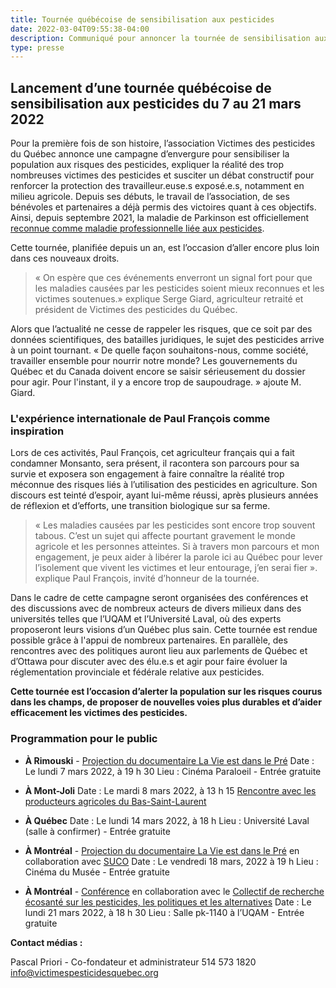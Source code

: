 ```yaml
---
title: Tournée québécoise de sensibilisation aux pesticides
date: 2022-03-04T09:55:38-04:00
description: Communiqué pour annoncer la tournée de sensibilisation aux pesticides - Mars 2022
type: presse 
---
```



## **Lancement d’une tournée québécoise de sensibilisation aux pesticides du 7 au 21 mars 2022** 


Pour la première fois de son histoire, l’association Victimes des pesticides du Québec annonce une campagne d’envergure pour sensibiliser la population aux risques des pesticides, expliquer la réalité des trop nombreuses victimes des pesticides et susciter un débat constructif pour renforcer la protection des travailleur.euse.s exposé.e.s, notamment en milieu agricole.
Depuis ses débuts, le travail de l’association, de ses bénévoles et partenaires a déjà permis des victoires quant à ces objectifs. Ainsi, depuis septembre 2021, la maladie de Parkinson est officiellement [reconnue comme maladie professionnelle liée aux pesticides](www.victimespesticidesquebec.org/presse/reconnaissanceparkinson/
).

Cette tournée, planifiée depuis un an, est l’occasion d’aller encore plus loin dans ces nouveaux droits.
>  « On espère que ces événements enverront un signal fort pour que les maladies causées par les pesticides soient mieux reconnues et les victimes soutenues.» explique Serge Giard, agriculteur retraité et président de Victimes des pesticides du Québec.

Alors que l’actualité ne cesse de rappeler les risques, que ce soit par des données scientifiques, des batailles juridiques, le sujet des pesticides arrive à un point tournant. « De quelle façon souhaitons-nous, comme société, travailler ensemble pour nourrir notre monde? Les gouvernements du Québec et du Canada doivent encore se saisir sérieusement du dossier pour agir. Pour l'instant, il y a encore trop de saupoudrage. » ajoute M. Giard.

### L'expérience internationale de Paul François comme inspiration
Lors de ces activités, Paul François, cet agriculteur français qui a fait condamner Monsanto, sera présent, il racontera son parcours pour sa survie et exposera son engagement à faire connaître la réalité trop méconnue des risques liés à l’utilisation des pesticides en agriculture. Son discours est teinté d’espoir, ayant lui-même réussi, après plusieurs années de réflexion et d’efforts, une transition biologique sur sa ferme.

>  « Les maladies causées par les pesticides sont encore trop souvent tabous. C’est un sujet qui affecte pourtant gravement le monde agricole et les personnes atteintes. Si à travers mon parcours et mon engagement, je peux aider à libérer la parole ici au Québec pour lever l’isolement que vivent les victimes et leur entourage, j’en serai fier ». explique Paul François, invité d’honneur de la tournée.

Dans le cadre de cette campagne seront organisées des conférences et des discussions avec de nombreux acteurs de divers milieux dans des universités telles que l’UQAM et l’Université Laval, où des experts proposeront leurs visions d’un Québec plus sain. Cette tournée est rendue possible grâce à l'appui de nombreux partenaires. En parallèle, des rencontres avec des politiques auront lieu aux parlements de Québec et d’Ottawa pour discuter avec des élu.e.s et agir pour faire évoluer la réglementation provinciale et fédérale relative aux pesticides.

**Cette tournée est l’occasion d’alerter la population sur les risques courus dans les champs, de proposer de nouvelles voies plus durables et d’aider efficacement les victimes des pesticides.**

### Programmation pour le public

- **À Rimouski** -  [Projection du documentaire La Vie est dans le Pré](www.paraloeil.com/cinema-paraloeil/horaire/989_la-vie-est-dans-le-pre-gratuit)
Date : Le lundi 7 mars 2022, à 19 h 30 
Lieu : Cinéma Paraloeil - Entrée gratuite

- **À Mont-Joli** 
Date : Le mardi 8 mars 2022, à 13 h 15 
[Rencontre avec les producteurs agricoles du Bas-Saint-Laurent](https://www.lavantage.qc.ca/article/2022/02/25/l-agriculteur-paul-francois-de-passage-dans-la-region)

- **À Québec**
Date : Le lundi 14 mars 2022, à 18 h
Lieu : Université Laval (salle à confirmer) - Entrée gratuite

- **À Montréal** - [Projection du documentaire La Vie est dans le Pré](https://fb.me/e/1xOi0zVp3) en collaboration avec [SUCO](https://www.suco.org/)
Date : Le vendredi 18 mars, 2022 à 19 h
Lieu : Cinéma du Musée - Entrée gratuite 

- **À Montréal** - [Conférence](https://fb.me/e/2qOB81YmP) en collaboration avec le [Collectif de recherche écosanté sur les pesticides, les politiques et les alternatives](https://creppa.uqam.ca/)
Date : Le lundi 21 mars 2022, à 18 h 30
Lieu : Salle pk-1140 à l’UQAM - Entrée gratuite


**Contact médias :**

Pascal Priori - Co-fondateur et administrateur
514 573 1820
info@victimespesticidesquebec.org

